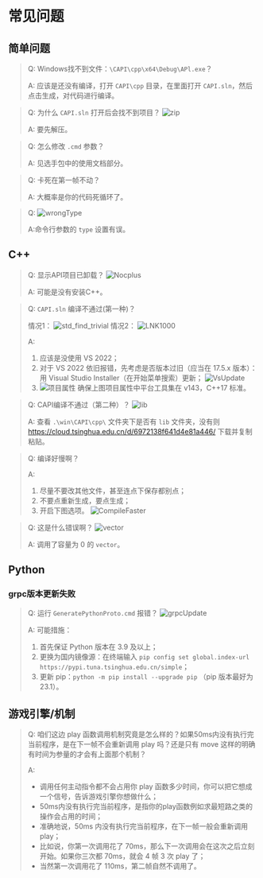 # 常见问题

## 简单问题

> Q: Windows找不到文件：`\CAPI\cpp\x64\Debug\APl.exe`？
>
> A: 应该是还没有编译，打开 `CAPI\cpp` 目录，在里面打开 `CAPI.sln`，然后点击生成，对代码进行编译。

> Q: 为什么 `CAPI.sln` 打开后会找不到项目？
> ![zip](../../assets/THUAI8/faq/zip.png)
>
> A: 要先解压。

> Q: 怎么修改 `.cmd` 参数？
>
> A: 见选手包中的使用文档部分。

> Q: 卡死在第一帧不动？
>
> A: 大概率是你的代码死循环了。

> Q:
> ![wrongType](../../assets/THUAI8/faq/wrongType.png)
>
> A:命令行参数的 `type` 设置有误。

## C++

> Q: 显示API项目已卸载？
> ![Nocplus](../../assets/THUAI8/faq/Nocplus.png)
>
> A: 可能是没有安装C++。

> Q: `CAPI.sln` 编译不通过(第一种)？
>
> 情况1：
> ![std_find_trivial](../../assets/THUAI8/faq/std_find_trivial.jpg)
> 情况2：
> ![LNK1000](../../assets/THUAI8/faq/LNK1000.png)
>
> A:
> 1. 应该是没使用 VS 2022；
> 2. 对于 VS 2022 依旧报错，先考虑是否版本过旧（应当在 17.5.x 版本）：
>    用 Visual Studio Installer（在开始菜单搜索）更新；
>    ![VsUpdate](../../assets/THUAI8/faq/VSUpdate.png)
> 3. ![项目属性](../../assets/THUAI8/faq/项目属性.png)
>    确保上图项目属性中平台工具集在 v143，C++17 标准。

> Q: CAPI编译不通过（第二种）？
> ![lib](../../assets/THUAI8/faq/lib.png)
>
> A: 查看 `.\win\CAPI\cpp\` 文件夹下是否有 `lib` 文件夹，没有则 https://cloud.tsinghua.edu.cn/d/6972138f641d4e81a446/ 下载并复制粘贴。

> Q: 编译好慢啊？
>
> A:
> 1. 尽量不要改其他文件，甚至连点下保存都别点；
> 2. 不要点重新生成，要点生成；
> 3. 开启下图选项。
> ![CompileFaster](../../assets/THUAI8/faq/CompileFaster.png)

> Q: 这是什么错误啊？
> ![vector](../../assets/THUAI8/faq/vector.png)
>
> A: 调用了容量为 0 的 `vector`。

## Python

### grpc版本更新失败

> Q: 运行 `GeneratePythonProto.cmd` 报错？
> ![grpcUpdate](../../assets/THUAI8/faq/grpc.png)
>
> A: 可能措施：
> 1. 首先保证 Python 版本在 3.9 及以上；
> 2. 更换为国内镜像源：在终端输入 `pip config set global.index-url https://pypi.tuna.tsinghua.edu.cn/simple`；
> 3. 更新 pip：`python -m pip install --upgrade pip` （pip 版本最好为23.1）。

## 游戏引擎/机制

> Q: 咱们这边 play 函数调用机制究竟是怎么样的？如果50ms内没有执行完当前程序，是在下一帧不会重新调用 play 吗？还是只有 move 这样的明确有时间为参量的才会有上面那个机制？
>
> A:
> - 调用任何主动指令都不会占用你 play 函数多少时间，你可以把它想成一个信号，告诉游戏引擎你想做什么；
> - 50ms内没有执行完当前程序，是指你的play函数例如求最短路之类的操作会占用的时间；
> - 准确地说，50ms 内没有执行完当前程序，在下一帧一般会重新调用 play；
> - 比如说，你第一次调用花了 70ms，那么下一次调用会在这次之后立刻开始。如果你三次都 70ms，就会 4 帧 3 次 play 了；
> - 当然第一次调用花了 110ms，第二帧自然不调用了。

<!-- ## 比赛相关

> Q: 职业数值会修改吗？
>
> A: 初赛结束会调数值及机制

> Q: 初赛后会修改什么呢？
>
> A: 可能的修改：-->